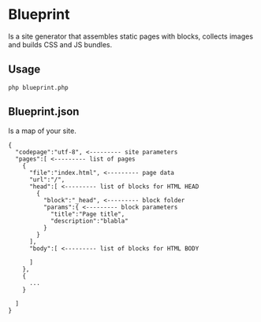 # Blueprint
Is a site generator that assembles static pages with blocks, collects images
and builds CSS and JS bundles.

## Usage

```
php blueprint.php
```

## Blueprint.json
Is a map of your site.
```
{
  "codepage":"utf-8", <--------- site parameters
  "pages":[ <--------- list of pages
    {
      "file":"index.html", <--------- page data
      "url":"/",
      "head":[ <--------- list of blocks for HTML HEAD
        {
          "block":"_head", <--------- block folder
          "params":{ <--------- block parameters
            "title":"Page title",
            "description":"blabla"
          }
        }
      ],
      "body":[ <--------- list of blocks for HTML BODY

      ]
    },
    {
      ...
    }

  ]
}

```
